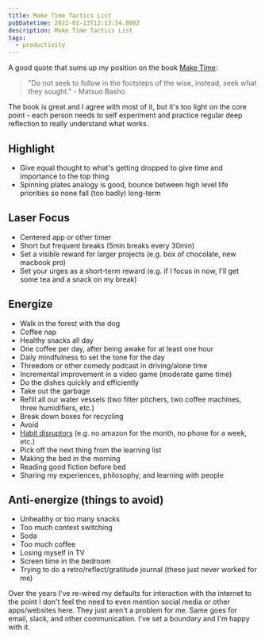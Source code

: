 ```yaml
---
title: Make Time Tactics List
pubDatetime: 2022-01-13T12:13:24.000Z
description: Make Time Tactics List
tags:
  - productivity
---
```


A good quote that sums up my position on the book [Make Time](https://maketime.blog/):

> "Do not seek to follow in the footsteps of the wise, instead, seek what they
> sought." - Matsuo Basho

The book is great and I agree with most of it, but it's too light on the core
point - each person needs to self experiment and practice regular deep
reflection to really understand what works.

## Highlight

- Give equal thought to what's getting dropped to give time and importance to
  the top thing
- Spinning plates analogy is good, bounce between high level life priorities so
  none fall (too badly) long-term

## Laser Focus

- Centered app or other timer
- Short but frequent breaks (5min breaks every 30min)
- Set a visible reward for larger projects (e.g. box of chocolate, new macbook pro)
- Set your urges as a short-term reward (e.g. if I focus in now, I'll get some
  tea and a snack on my break)

## Energize

- Walk in the forest with the dog
- Coffee nap
- Healthy snacks all day
- One coffee per day, after being awake for at least one hour
- Daily mindfulness to set the tone for the day
- Threedom or other comedy podcast in driving/alone time
- Incremental improvement in a video game (moderate game time)
- Do the dishes quickly and efficiently
- Take out the garbage
- Refill all our water vessels (two filter pitchers, two coffee machines, three
  humidifiers, etc.)
- Break down boxes for recycling
- Avoid
- [Habit disruptors](about-habit-disruptors) (e.g. no amazon for
  the month, no phone for a week, etc.)
- Pick off the next thing from the learning list
- Making the bed in the morning
- Reading good fiction before bed
- Sharing my experiences, philosophy, and learning with people

## Anti-energize (things to avoid)

- Unhealthy or too many snacks
- Too much context switching
- Soda
- Too much coffee
- Losing myself in TV
- Screen time in the bedroom
- Trying to do a retro/reflect/gratitude journal (these just never worked for me)

Over the years I've re-wired my defaults for interaction with the internet to
the point I don't feel the need to even mention social media or other
apps/websites here. They just aren't a problem for me. Same goes for email,
slack, and other communication. I've set a boundary and I'm happy with it.
